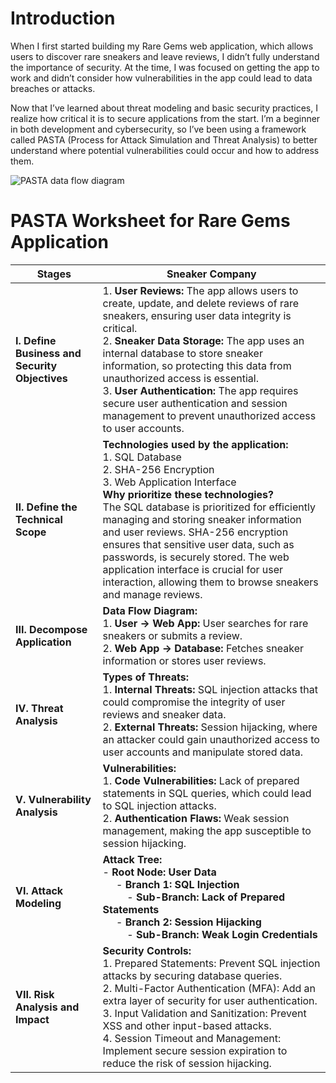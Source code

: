 # Introduction
When I first started building my Rare Gems web application, which allows users to discover rare sneakers and leave reviews, I didn’t fully understand the importance of security. At the time, I was focused on getting the app to work and didn’t consider how vulnerabilities in the app could lead to data breaches or attacks.

Now that I’ve learned about threat modeling and basic security practices, I realize how critical it is to secure applications from the start. I’m a beginner in both development and cybersecurity, so I’ve been using a framework called PASTA (Process for Attack Simulation and Threat Analysis) to better understand where potential vulnerabilities could occur and how to address them.

![PASTA data flow diagram](https://github.com/user-attachments/assets/1a92b905-0a82-44b2-9203-69dc9898376a)



# PASTA Worksheet for Rare Gems Application

| **Stages**                        | **Sneaker Company**                                                                                                                                                             |
|------------------------------------|---------------------------------------------------------------------------------------------------------------------------------------------------------------------------------|
| **I. Define Business and Security Objectives** | 1. **User Reviews:** The app allows users to create, update, and delete reviews of rare sneakers, ensuring user data integrity is critical.<br>2. **Sneaker Data Storage:** The app uses an internal database to store sneaker information, so protecting this data from unauthorized access is essential.<br>3. **User Authentication:** The app requires secure user authentication and session management to prevent unauthorized access to user accounts. |
| **II. Define the Technical Scope**            | **Technologies used by the application:** <br>1. SQL Database <br>2. SHA-256 Encryption <br>3. Web Application Interface <br> **Why prioritize these technologies?** <br> The SQL database is prioritized for efficiently managing and storing sneaker information and user reviews. SHA-256 encryption ensures that sensitive user data, such as passwords, is securely stored. The web application interface is crucial for user interaction, allowing them to browse sneakers and manage reviews. |
| **III. Decompose Application**               | **Data Flow Diagram:** <br>1. **User → Web App:** User searches for rare sneakers or submits a review. <br>2. **Web App → Database:** Fetches sneaker information or stores user reviews. |
| **IV. Threat Analysis**                      | **Types of Threats:** <br>1. **Internal Threats:** SQL injection attacks that could compromise the integrity of user reviews and sneaker data. <br>2. **External Threats:** Session hijacking, where an attacker could gain unauthorized access to user accounts and manipulate stored data. |
| **V. Vulnerability Analysis**                | **Vulnerabilities:** <br>1. **Code Vulnerabilities:** Lack of prepared statements in SQL queries, which could lead to SQL injection attacks. <br>2. **Authentication Flaws:** Weak session management, making the app susceptible to session hijacking. |
| **VI. Attack Modeling**                      | **Attack Tree:** <br>- **Root Node: User Data** <br> &nbsp;&nbsp;&nbsp;&nbsp; - **Branch 1: SQL Injection** <br> &nbsp;&nbsp;&nbsp;&nbsp;&nbsp;&nbsp;&nbsp;&nbsp; - **Sub-Branch: Lack of Prepared Statements** <br> &nbsp;&nbsp;&nbsp;&nbsp; - **Branch 2: Session Hijacking** <br> &nbsp;&nbsp;&nbsp;&nbsp;&nbsp;&nbsp;&nbsp;&nbsp; - **Sub-Branch: Weak Login Credentials** |
| **VII. Risk Analysis and Impact**            | **Security Controls:** <br>1. Prepared Statements: Prevent SQL injection attacks by securing database queries. <br>2. Multi-Factor Authentication (MFA): Add an extra layer of security for user authentication. <br>3. Input Validation and Sanitization: Prevent XSS and other input-based attacks. <br>4. Session Timeout and Management: Implement secure session expiration to reduce the risk of session hijacking. |

